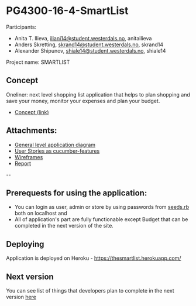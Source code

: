 # PG4300-16-4-SmartList

Participants:
* Anita T. Ilieva, iliani14@student.westerdals.no, anitailieva
* Anders Skretting, skrand14@student.westerdals.no, skrand14
* Alexander Shipunov, shiale14@student.westerdals.no, shiale14

Project name: SMARTLIST

## Concept

Oneliner: next level shopping list application that helps to plan shopping and save your money, monitor your expenses and plan your budget.

* [Concept (link)](docs/Concept_SmartList.pdf)

Attachments:
--------

* [General level application diagram](docs/API.pdf)
* [User Stories as cucumber-features](docs/UserStories/)
* [Wireframes](docs/wireframes/)
* [Report](docs/rapport.pdf)

--

## Prerequests for using the application:
* You can login as user, admin or store by using passwords from [seeds.rb](db/seeds.rb) both on localhost and 
* All of application's part are fully functionable except Budget that can be completed in the next version of the site.

## Deploying
Application is deployed on Heroku - https://thesmartlist.herokuapp.com/

## Next version
You can see list of things that developers plan to complete in the next version [here](https://github.com/Westerdals/PG4300-16-4-smartlist/issues/30)
